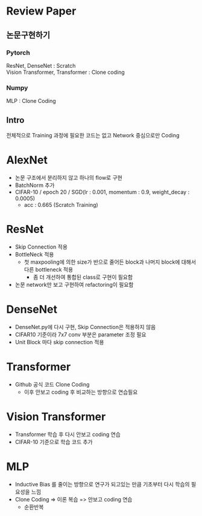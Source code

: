 # Review Paper

## 논문구현하기

### Pytorch 
ResNet, DenseNet : Scratch 
<br />
Vision Transformer, Transformer : Clone coding
### Numpy
MLP : Clone Coding

## Intro
전체적으로 Training 과정에 필요한 코드는 없고 Network 중심으로만 Coding

# AlexNet
- 논문 구조에서 분리하지 않고 하나의 flow로 구현
- BatchNorm 추가
- CIFAR-10 / epoch 20 / SGD(lr : 0.001, momentum : 0.9, weight_decay : 0.0005)
  - acc : 0.665 (Scratch Training)

# ResNet
- Skip Connection 적용
- BottleNeck 적용
  - 첫 maxpooling에 의한 size가 반으로 줄어든 block과 나머지 block에 대해서 다른 bottleneck 적용
    - 좀 더 개선하여 통합된 class로 구현이 필요함
- 논문 network만 보고 구현하여 refactoring이 필요함

# DenseNet
- DenseNet.py에 다시 구현, Skip Connection은 적용하지 않음
- CIFAR10 기준이라 7x7 conv 부분은 parameter 조정 필요
- Unit Block 마다 skip connection 적용

# Transformer
- Github 공식 코드 Clone Coding
  - 이후 안보고 coding 후 비교하는 방향으로 연습필요

# Vision Transformer
- Transformer 학습 후 다시 안보고 coding 연습
- CIFAR-10 기준으로 학습 코드 추가

# MLP
- Inductive Bias 를 줄이는 방향으로 연구가 되고있는 만큼 기초부터 다시 학습의 필요성을 느낌
- Clone Coding => 이론 복습 => 안보고 coding 연습
  - 순환반복
